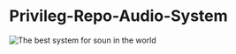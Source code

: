 # Privileg-Repo-Audio-System  
![The best system for soun in the world](https://frankfurt.apollo.olxcdn.com/v1/files/r2va8inj1ve5-BG/image;s=800x600)
